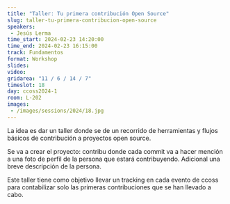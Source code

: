 ```yaml
---
title: "Taller: Tu primera contribución Open Source"
slug: taller-tu-primera-contribucion-open-source
speakers:
 - Jesús Lerma
time_start: 2024-02-23 14:20:00
time_end: 2024-02-23 16:15:00
track: Fundamentos
format: Workshop
slides: 
video: 
gridarea: "11 / 6 / 14 / 7"
timeslot: 18
day: ccoss2024-1
room: L-202
images: 
 - /images/sessions/2024/18.jpg
---
```


La idea es dar un taller donde se de un recorrido de herramientas y flujos básicos de contribución a proyectos open source. 
 
Se va a crear el proyecto: contribu donde cada commit va a hacer mención a una foto de perfil de la persona que estará contribuyendo. Adicional una breve descripción de la persona.
  
Este taller tiene como objetivo llevar un tracking en cada evento de ccoss para contabilizar solo las primeras contribuciones que se han llevado a cabo.